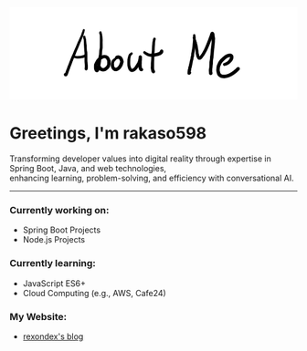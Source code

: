 ![AboutMe](images/AboutMe.png)  

# Greetings, I'm rakaso598

Transforming developer values into digital reality through expertise in Spring Boot, Java, and web technologies,  
enhancing learning, problem-solving, and efficiency with conversational AI.  

---  

### **Currently working on:**  
- Spring Boot Projects  
- Node.js Projects  

### **Currently learning:**  
- JavaScript ES6+  
- Cloud Computing (e.g., AWS, Cafe24)  

### **My Website:**  
- [rexondex's blog](https://rexondex.tistory.com)  
